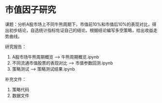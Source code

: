# 市值因子研究

课题：分析A股市场上不同牛熊周期下，市值前10%和市值后10%的表现对比，得出初步结论，自选统计指标佐证自己的结论。根据结论编写多空策略，给出收益走势曲线。

研究报告：
1. A股市场牛熊周期概览 --> 牛熊周期概览.ipynb
2. 不同流通市值股票的表现对比 --> 市值参数回测.ipynb
3. 策略测试 --> 策略测试结果.ipynb

补充文件：
1. 策略代码
2. 数据文件
